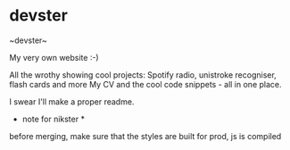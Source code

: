 # devster
~devster~

My very own website :-)

All the wrothy showing cool projects: Spotify radio, unistroke recogniser, flash cards and more
My CV and the cool code snippets - all in one place.

I swear I'll make a proper readme.

* note for nikster * 

before merging, make sure that the styles are built for prod, js is compiled 
